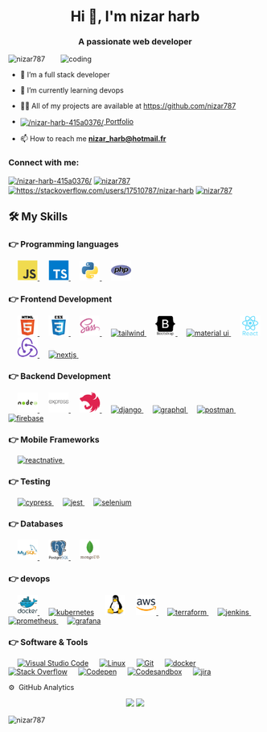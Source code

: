 <h1 align="center">Hi 👋, I'm nizar harb</h1>
<h3 align="center">A passionate web developer</h3>
<img align="right" alt="coding" width="400" src="https://c.tenor.com/qJ5evVs-_uUAAAAC/coding.gif">

<p align="left"> <img src="https://komarev.com/ghpvc/?username=nizar787&label=Profile%20views&color=0e75b6&style=flat" alt="nizar787" /> </p>

- 🌱 I’m a full stack developer

- 🔭 I’m currently learning devops

- 👨‍💻 All of my projects are available at https://github.com/nizar787
- <a href="https://portfolio-nizar-harb.vercel.app/" target="blank"><img align="center" src="https://www.svgrepo.com/show/99293/portfolio.svg" alt="/nizar-harb-415a0376/" height="20" width="20" /> Portfolio </a>

- 📫 How to reach me **nizar_harb@hotmail.fr**

<h3 align="left">Connect with me:</h3>
<p align="left">
<a href="https://www.linkedin.com/in/nizar-harb/" target="blank"><img align="center" src="https://raw.githubusercontent.com/rahuldkjain/github-profile-readme-generator/master/src/images/icons/Social/linked-in-alt.svg" alt="/nizar-harb-415a0376/" height="30" width="40" /></a>
  <a href="https://codepen.io/nizar787" target="blank"><img align="center" src="https://raw.githubusercontent.com/rahuldkjain/github-profile-readme-generator/master/src/images/icons/Social/codepen.svg" alt="nizar787" height="30" width="40" /></a>
<a href="https://stackoverflow.com/users/17510787/nizar-harb" target="blank"><img align="center" src="https://raw.githubusercontent.com/rahuldkjain/github-profile-readme-generator/master/src/images/icons/Social/stack-overflow.svg" alt="https://stackoverflow.com/users/17510787/nizar-harb" height="30" width="40" /></a>
<a href="https://codesandbox.com/nizar787" target="blank"><img align="center" src="https://raw.githubusercontent.com/rahuldkjain/github-profile-readme-generator/master/src/images/icons/Social/codesandbox.svg" alt="nizar787" height="30" width="40" /></a>

</p>

## 🛠️ My Skills ### 

### 👉 Programming languages
<p align="left">
  &emsp;
   <a href="https://developer.mozilla.org/en-US/docs/Web/JavaScript" target="_blank"
  rel="noreferrer"> <img
   src="https://raw.githubusercontent.com/devicons/devicon/master/icons/javascript/javascript-original.svg"
   alt="javascript" width="40" height="40" /> </a>
  &emsp;
  <a href="https://www.typescriptlang.org/" target="_blank" rel="noreferrer">
    <img
      src="https://raw.githubusercontent.com/devicons/devicon/master/icons/typescript/typescript-original.svg"
      alt="typescript"
      width="40"
      height="40"
    />
  </a>
  &emsp;

  <a href="https://www.python.org" target="_blank" rel="noreferrer">
    <img
      src="https://raw.githubusercontent.com/devicons/devicon/master/icons/python/python-original.svg"
      alt="python"
      width="40"
      height="40"
    />
  </a>
  &emsp;
  <a href="https://www.php.net" target="_blank" rel="noreferrer"> <img src="https://raw.githubusercontent.com/devicons/devicon/master/icons/php/php-original.svg" alt="php" width="40" height="40"/> </a>
</p>

### 👉 Frontend Development
<p align="left">
  &emsp;
  <a href="https://www.w3.org/html/" target="_blank" rel="noreferrer">
    <img
      src="https://raw.githubusercontent.com/devicons/devicon/master/icons/html5/html5-original-wordmark.svg"
      alt="html5"
      width="40"
      height="40"
    />
  </a>
  &emsp;
  <a href="https://www.w3schools.com/css/" target="_blank" rel="noreferrer">
    <img
      src="https://raw.githubusercontent.com/devicons/devicon/master/icons/css3/css3-original-wordmark.svg"
      alt="css3"
      width="40"
      height="40"
    />
  </a>
  &emsp;
  <a href="https://sass-lang.com" target="_blank" rel="noreferrer">
    <img
      src="https://raw.githubusercontent.com/devicons/devicon/master/icons/sass/sass-original.svg"
      alt="sass"
      width="40"
      height="40"
    />
  </a>
  &emsp;
  <a href="https://tailwindcss.com/" target="_blank" rel="noreferrer">
    <img
      src="https://www.vectorlogo.zone/logos/tailwindcss/tailwindcss-icon.svg"
      alt="tailwind"
      width="40"
      height="40"
    />
  </a>
  &emsp;
  <a href="https://getbootstrap.com" target="_blank" rel="noreferrer">
    <img
      src="https://raw.githubusercontent.com/devicons/devicon/master/icons/bootstrap/bootstrap-plain-wordmark.svg"
      alt="bootstrap"
      width="40"
      height="40"
    />
  </a>
  &emsp;
  
  <a href="https://mui.com/" target="_blank" rel="noreferrer">
    <img
      src="https://cdn.sanity.io/images/z260cwfs/production/21f899f2bbd7c8aee165c056e403e25ef2daf0db-256x256.svg"
      alt="material ui"
      width="40"
      height="40"
    />
  </a>
  &emsp;
  <a href="https://reactjs.org/" target="_blank" rel="noreferrer">
    <img
      src="https://raw.githubusercontent.com/devicons/devicon/master/icons/react/react-original-wordmark.svg"
      alt="react"
      width="40"
      height="40"
    />
  </a>
  &emsp;
  <a href="https://redux.js.org" target="_blank" rel="noreferrer">
    <img
      src="https://raw.githubusercontent.com/devicons/devicon/master/icons/redux/redux-original.svg"
      alt="redux"
      width="40"
      height="40"
    />
  </a>
  &emsp;
  <a href="https://nextjs.org/" target="_blank" rel="noreferrer">
    <img
      src="https://cdn.worldvectorlogo.com/logos/nextjs-2.svg"
      alt="nextjs"
      width="40"
      height="40"
    />
  </a>
  &emsp;
</p>

### 👉 Backend Development
<p align="left">
  &emsp;
  <a href="https://nodejs.org" target="_blank" rel="noreferrer">
    <img
      src="https://raw.githubusercontent.com/devicons/devicon/master/icons/nodejs/nodejs-original-wordmark.svg"
      alt="nodejs"
      width="40"
      height="40"
    />
  </a>
  &emsp;

  <a href="https://expressjs.com" target="_blank" rel="noreferrer">
    <img
      src="https://raw.githubusercontent.com/devicons/devicon/master/icons/express/express-original-wordmark.svg"
      alt="express"
      width="40"
      height="40"
    />
  </a>
  &emsp;
  <a href="https://nestjs.com/" target="_blank" rel="noreferrer">
    <img
      src="https://raw.githubusercontent.com/devicons/devicon/master/icons/nestjs/nestjs-plain.svg"
      alt="nestjs"
      width="40"
      height="40"
    />
  </a>
  &emsp;
  <a href="https://www.djangoproject.com/" target="_blank" rel="noreferrer">
    <img
      src="https://cdn.worldvectorlogo.com/logos/django.svg"
      alt="django"
      width="40"
      height="40"
    />
  </a>
  &emsp;
  <a href="https://graphql.org" target="_blank" rel="noreferrer">
    <img
      src="https://www.vectorlogo.zone/logos/graphql/graphql-icon.svg"
      alt="graphql"
      width="40"
      height="40"
    />
  </a>
  &emsp;
  <a href="https://postman.com" target="_blank" rel="noreferrer">
    <img
      src="https://www.vectorlogo.zone/logos/getpostman/getpostman-icon.svg"
      alt="postman"
      width="40"
      height="40"
    />
  </a>
  &emsp;
  <a href="https://firebase.google.com/" target="_blank" rel="noreferrer">
    <img
      src="https://www.vectorlogo.zone/logos/firebase/firebase-icon.svg"
      alt="firebase"
      width="40"
      height="40"
    />
  </a>
</p>

### 👉 Mobile Frameworks
<p align="left">
  &emsp;

  <a href="https://reactnative.dev/" target="_blank" rel="noreferrer">
    <img
      src="https://reactnative.dev/img/header_logo.svg"
      alt="reactnative"
      width="40"
      height="40"
    />
  </a>
  &emsp;
</p>

### 👉 Testing
<p align="left">
  &emsp;
  <a href="https://www.cypress.io" target="_blank" rel="noreferrer"> <img src="https://raw.githubusercontent.com/simple-icons/simple-icons/6e46ec1fc23b60c8fd0d2f2ff46db82e16dbd75f/icons/cypress.svg" alt="cypress" width="40" height="40"/> </a>
  &emsp;
  <a href="https://jestjs.io" target="_blank" rel="noreferrer"> <img src="https://www.vectorlogo.zone/logos/jestjsio/jestjsio-icon.svg" alt="jest" width="40" height="40"/> </a>
  </a>
  &emsp;
  <a href="https://www.selenium.dev" target="_blank" rel="noreferrer"> <img src="https://raw.githubusercontent.com/detain/svg-logos/780f25886640cef088af994181646db2f6b1a3f8/svg/selenium-logo.svg" alt="selenium" width="40" height="40"/> </a>
</p>

### 👉 Databases

<p align="left">
  &emsp;
  <a href="https://www.mysql.com/" target="_blank" rel="noreferrer">
    <img
      src="https://raw.githubusercontent.com/devicons/devicon/master/icons/mysql/mysql-original-wordmark.svg"
      alt="mysql"
      width="40"
      height="40"
    />
  </a>
  &emsp;
  <a href="https://www.postgresql.org" target="_blank" rel="noreferrer">
    <img
      src="https://raw.githubusercontent.com/devicons/devicon/master/icons/postgresql/postgresql-original-wordmark.svg"
      alt="postgresql"
      width="40"
      height="40"
    />
  </a>
  &emsp;
  <a href="https://www.mongodb.com/" target="_blank" rel="noreferrer">
    <img
      src="https://raw.githubusercontent.com/devicons/devicon/master/icons/mongodb/mongodb-original-wordmark.svg"
      alt="mongodb"
      width="40"
      height="40"
    />
  </a>
</p>

### 👉 devops
<p align="left">
  &emsp;
  <a href="https://www.docker.com/" target="_blank" rel="noreferrer">
    <img
      src="https://raw.githubusercontent.com/devicons/devicon/master/icons/docker/docker-original-wordmark.svg"
      alt="docker"
      width="40"
      height="40"
    />
  </a>
  &emsp;
  <a href="https://kubernetes.io" target="_blank" rel="noreferrer">
    <img
      src="https://www.vectorlogo.zone/logos/kubernetes/kubernetes-icon.svg"
      alt="kubernetes"
      width="40"
      height="40"
  /></a>
  &emsp;
  <a href="https://www.linux.org/" target="_blank" rel="noreferrer">
    <img
      src="https://raw.githubusercontent.com/devicons/devicon/master/icons/linux/linux-original.svg"
      alt="linux"
      width="40"
      height="40"
  /></a>
  &emsp;
  <a href="https://aws.amazon.com" target="_blank" rel="noreferrer">
    <img
      src="https://raw.githubusercontent.com/devicons/devicon/master/icons/amazonwebservices/amazonwebservices-original-wordmark.svg"
      alt="aws"
      width="40"
      height="40"
    />
  </a>
  &emsp;
  <a href="https://www.terraform.io/" target="_blank" rel="noreferrer">
    <img
      src="https://cdn.jsdelivr.net/gh/devicons/devicon/icons/terraform/terraform-original.svg"
      alt="terraform"
      width="40"
      height="40"
    />
  </a>
  &emsp;
  <a href="https://www.jenkins.io" target="_blank" rel="noreferrer">
    <img
      src="https://www.vectorlogo.zone/logos/jenkins/jenkins-icon.svg"
      alt="jenkins"
      width="40"
      height="40"
    />
  </a>
  &emsp;
  <a href="https://prometheus.io/" target="_blank" rel="noreferrer">
    <img
      src="https://www.vectorlogo.zone/logos/prometheusio/prometheusio-icon.svg"
      alt="prometheus"
      width="40"
      height="40"
    />
  </a>
  &emsp;
  <a href="https://grafana.com" target="_blank" rel="noreferrer">
    <img
      src="https://www.vectorlogo.zone/logos/grafana/grafana-icon.svg"
      alt="grafana"
      width="40"
      height="40"
    />
  </a>
</p>

### 👉 Software & Tools

<p>
  &emsp;
  <a href="#"
    ><img
      alt="Visual Studio Code"
      src="https://img.shields.io/badge/Visual%20Studio%20Code-0078d7.svg?logo=visual-studio-code&logoColor=white"
  /></a>
  &emsp;
  <a href="#"
    ><img
      alt="Linux"
      src="https://img.shields.io/badge/Linux-FCC624?style=flat&logo=linux&logoColor=black"
  /></a>
  &emsp;
  <a href="#"
    ><img
      alt="Git"
      src="https://img.shields.io/badge/Git%20-%23F05033.svg?logo=git&logoColor=white"
  /></a>
  &emsp;
  <a href="#"
    ><img
      alt="docker"
      src="https://img.shields.io/badge/Docker-2CA5E0?logo=docker&logoColor=white"
  /></a>
  &emsp;
  <a href="#"
    ><img
      alt="Stack Overflow"
      src="https://img.shields.io/badge/-Stack%20Overflow-FE7A16?logo=stack-overflow&logoColor=white"
  /></a>
  &emsp;
  <a href="#"
    ><img
      alt="Codepen"
      src="https://img.shields.io/badge/Codepen-000000.svg?logo=codepen&logoColor=white"
  /></a>
  &emsp;
  <a href="#"
    ><img
      alt="Codesandbox"
      src="https://img.shields.io/badge/Codesandbox-040404?logo=codesandbox&logoColor=DBDBDB"
  /></a>
  &emsp;
  <a href="#"
    ><img
      alt="jira"
      src="https://img.shields.io/badge/Jira-0052CC?logo=Jira&logoColor=white"
  /></a>
  &emsp;
</p>


⚙️ &nbsp;GitHub Analytics
<p align="center">
<!-- <a href="https://github.com/AVS1508"> -->
  <img height="180em" src="https://github-readme-stats-eight-theta.vercel.app/api?username=nizar787&show_icons=true&theme=algolia&include_all_commits=true&count_private=true"/>
   <img height="180em" src="https://github-readme-stats-eight-theta.vercel.app/api/top-langs/?username=nizar787&layout=compact&langs_count=11&theme=algolia&include_all_commits=true&count_private=true"/>
</a>
</p>
<p><img align="center" src="https://github-readme-streak-stats.herokuapp.com/?user=nizar787&theme=algolia&include_all_commits=true&count_private=true" alt="nizar787" /></p>
